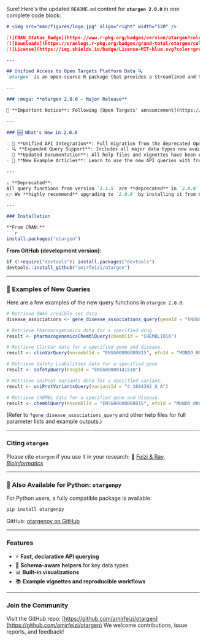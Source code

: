 Sure! Here's the updated `README.md` content for **`otargen 2.0.0`** in one complete code block:

````markdown
# <img src="man/figures/logo.jpg" align="right" width="120" />

[![CRAN_Status_Badge](https://www.r-pkg.org/badges/version/otargen?color=blue)](https://CRAN.R-project.org/package=otargen)  
[![Downloads](https://cranlogs.r-pkg.org/badges/grand-total/otargen?color=yellow)](https://CRAN.R-project.org/package=otargen)  
[![License](https://img.shields.io/badge/License-MIT-blue.svg?color=green)](https://opensource.org/licenses/MIT)

---

## Unified Access to Open Targets Platform Data 🔍  
`otargen` is an open-source R package that provides a streamlined and tidy interface for retrieving and analyzing drug target data from [Open Targets Platform](https://platform.opentargets.org). It enables researchers to access gene-disease associations, target safety, tractability, evidence types, and more — all within the R environment.

---

### :mega: **otargen 2.0.0 — Major Release**

🚨 **Important Notice**: Following [Open Targets' announcement](https://community.opentargets.org/t/open-targets-genetics-will-be-deprecated-on-9-july-2025/1796), Open Targets Genetics has been officially merged into the Open Targets Platform API. Consequently, **`otargen 2.0.0` represents a complete overhaul** of the package’s functionality to support this unified API endpoint and schema.

---

### 🆕 What's New in 2.0.0

- 🔁 **Unified API Integration**: Full migration from the deprecated Open Targets Genetics GraphQL API to the new Platform GraphQL API.
- 🔍 **Expanded Query Support**: Includes all major data types now available in the merged schema.
- 📘 **Updated Documentation**: All help files and vignettes have been rewritten to reflect new function usage.
- 📄 **New Example Articles**: Learn to use the new API queries with fresh, practical use cases.

---

⚠️ **Deprecated**:  
All query functions from version `1.1.5` are **deprecated** in `2.0.0`. They are no longer supported due to changes in the backend API.  
👉 We **highly recommend** upgrading to `2.0.0` by installing it from CRAN or GitHub.

---

### Installation

**From CRAN:**
```r
install.packages("otargen")
````

**From GitHub (development version):**

```r
if (!require("devtools")) install.packages("devtools")
devtools::install_github("amirfeizi/otargen")
```

---

### 🧪 Examples of New Queries

Here are a few examples of the new query functions in `otargen 2.0.0`:

```r
# Retrieve GWAS credible set data
disease_associations <- gene_disease_associations_query(geneId = "ENSG00000157764")

# Retrieve Pharmacogenomics data for a specified drug.
result <- pharmacogenomicsChemblQuery(chemblId = "CHEMBL1016")

# Retrieve ClinVar data for a specified gene and disease.
result <- clinVarQuery(ensemblId = "ENSG00000080815", efoId = "MONDO_0004975", size = 10)

# Retrieve Safety Liabilities data for a specified gene
result <- safetyQuery(ensgId = "ENSG00000141510")

# Retrieve UniProt Variants data for a specified variant.
result <- uniProtVariantsQuery(variantId = "4_1804392_G_A")

# Retrieve ChEMBL data for a specified gene and disease.
result <- chemblQuery(ensemblId = "ENSG00000080815", efoId = "MONDO_0004975", size = 10)
```

(Refer to `?gene_disease_associations_query` and other help files for full parameter lists and example outputs.)

---

### Citing `otargen`

Please cite `otargen` if you use it in your research:
📄 [Feizi & Ray, *Bioinformatics*](https://doi.org/10.1093/bioinformatics/btad441)

---

### 🐍 Also Available for Python: `otargenpy`

For Python users, a fully compatible package is available:

```bash
pip install otargenpy
```

GitHub: [otargenpy on GitHub](https://github.com/amirfeizi/otargenpy)

---

### Features

* ⚡ **Fast, declarative API querying**
* 🧭 **Schema-aware helpers** for key data types
* 📊 **Built-in visualizations**
* 📚 **Example vignettes and reproducible workflows**

---

### Join the Community

Visit the GitHub repo: [https://github.com/amirfeizi/otargen](https://github.com/amirfeizi/otargen)
We welcome contributions, issue reports, and feedback!

